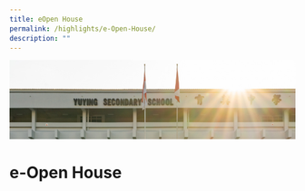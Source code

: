 ```yaml
---
title: eOpen House
permalink: /highlights/e-Open-House/
description: ""
---
```

![](/images/AboutUs.jpg)

e-Open House
============